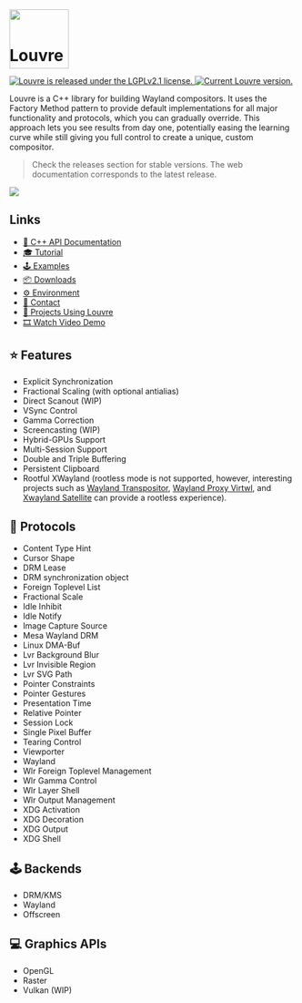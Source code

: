 <img style="position:relative;margin:0px;padding:0;top:40px" src="https://i.imgur.com/cCT9KwN.png" width="104"/>
<h1 style="margin-top:0px;padding-top:0px">Louvre</h1>

<p align="left">
  <a href="https://github.com/CuarzoSoftware/Louvre/blob/main/LICENSE">
    <img src="https://img.shields.io/badge/license-LGPLv2.1-blue.svg" alt="Louvre is released under the LGPLv2.1 license." />
  </a>
  <a href="https://github.com/CuarzoSoftware/Louvre">
    <img src="https://img.shields.io/badge/version-3.0.0-brightgreen" alt="Current Louvre version." />
  </a>
</p>

Louvre is a C++ library for building Wayland compositors. It uses the Factory Method pattern to provide default implementations for all major functionality and protocols, which you can gradually override.
This approach lets you see results from day one, potentially easing the learning curve while still giving you full control to create a unique, custom compositor.

> Check the releases section for stable versions. The web documentation corresponds to the latest release.

<img src="https://lh3.googleusercontent.com/pw/AIL4fc9VCmbRMl7f4ibvQqDrWpmLkXJ9W3MHHWKKE7g5oKcYSIrOut0mQEb1sDoblm9h35zUXk5zhwOwlWnM-soCtjeznhmA7yfRNqo-5a3PdwNYapM1vn4=w2400"/>

## Links

- [📖 C++ API Documentation](https://cuarzosoftware.github.io/Louvre/annotated.html)
- [🎓 Tutorial](https://cuarzosoftware.github.io/Louvre/tutorial_tmp.html)
- [🕹️ Examples](https://cuarzosoftware.github.io/Louvre/examples_page.html)
- [📦 Downloads](https://cuarzosoftware.github.io/Louvre/downloads_page.html)
- [⚙️ Environment](https://cuarzosoftware.github.io/Louvre/environment_page.html)
- [💬 Contact](https://cuarzosoftware.github.io/Louvre/contact_page.html)
- [🌟 Projects Using Louvre](https://github.com/CuarzoSoftware/Louvre/blob/gallery/README.md)
- [🎞️ Watch Video Demo](https://youtu.be/k-DuNyF1XDg?si=qvxwRTe_OIUMDudi)

## ⭐ Features

- Explicit Synchronization
- Fractional Scaling (with optional antialias)
- Direct Scanout (WIP)
- VSync Control
- Gamma Correction
- Screencasting (WIP)
- Hybrid-GPUs Support
- Multi-Session Support
- Double and Triple Buffering
- Persistent Clipboard
- Rootful XWayland (rootless mode is not supported, however, interesting projects such as [Wayland Transpositor](https://github.com/wayland-transpositor/wprs), [Wayland Proxy Virtwl](https://github.com/talex5/wayland-proxy-virtwl), and [Xwayland Satellite](https://github.com/Supreeeme/xwayland-satellite) can provide a rootless experience).

## 🧩 Protocols

- Content Type Hint
- Cursor Shape
- DRM Lease
- DRM synchronization object
- Foreign Toplevel List
- Fractional Scale
- Idle Inhibit
- Idle Notify
- Image Capture Source
- Mesa Wayland DRM
- Linux DMA-Buf
- Lvr Background Blur
- Lvr Invisible Region
- Lvr SVG Path
- Pointer Constraints
- Pointer Gestures
- Presentation Time
- Relative Pointer
- Session Lock
- Single Pixel Buffer
- Tearing Control
- Viewporter
- Wayland
- Wlr Foreign Toplevel Management
- Wlr Gamma Control
- Wlr Layer Shell
- Wlr Output Management
- XDG Activation
- XDG Decoration
- XDG Output
- XDG Shell

## 🕹 Backends

- DRM/KMS
- Wayland
- Offscreen

## 💻 Graphics APIs

- OpenGL
- Raster
- Vulkan (WIP)

